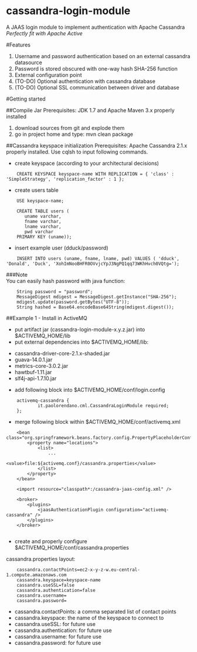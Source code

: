 # cassandra-login-module
A JAAS login module to implement authentication with Apache Cassandra
*Perfectly fit with Apache Active*

#Features

1. Username and password authentication based on an external cassandra datasource
2. Password is stored obscured with one-way hash SHA-256 function
3. External configuration point
4. (TO-DO) Optional authentication with cassandra database
5. (TO-DO) Optional SSL communication between driver and database

#Getting started

##Compile Jar
Prerequisites: JDK 1.7 and Apache Maven 3.x properly installed

1. download sources from git and explode them
2. go in project home and type: mvn clean package

##Cassandra keyspace initialization
Prerequisites: Apache Cassandra 2.1.x properly installed. Use cqlsh to input following commands.

*   create keyspace (according to your architectural decisions)

```
	CREATE KEYSPACE keyspace-name WITH REPLICATION = { 'class' : 'SimpleStrategy', 'replication_factor' : 1 };
```

*   create users table 

```
	USE keyspace-name;
```
	
```
	CREATE TABLE users (
	   uname varchar,
	   fname varchar,
	   lname varchar,
	   pwd varchar
	PRIMARY KEY (uname));
```

*   insert example user (dduck/password)

```
	INSERT INTO users (uname, fname, lname, pwd) VALUES ( 'dduck', 'Donald', 'Duck', 'XohImNooBHFR0OVvjcYpJ3NgPQ1qq73WKhHvch0VQtg=');
```

###Note  
You can easily hash password with java function:

```
	String password = "password";
	MessageDigest mdigest = MessageDigest.getInstance("SHA-256");
	mdigest.update(password.getBytes("UTF-8"));
	String hashed = Base64.encodeBase64String(mdigest.digest());
```

##Example 1 - Install in ActiveMQ

*   put artifact jar (cassandra-login-module-x.y.z.jar) into $ACTIVEMQ_HOME/lib
*   put external dependencies into $ACTIVEMQ_HOME/lib:
  - cassandra-driver-core-2.1.x-shaded.jar
  - guava-14.0.1.jar
  - metrics-core-3.0.2.jar
  - hawtbuf-1.11.jar
  - slf4j-api-1.7.10.jar


*   add following block into $ACTIVEMQ_HOME/conf/login.config

```
	activemq-cassandra {
    		it.paolorendano.cml.CassandraLoginModule required;
	};
```

*   merge following block within $ACTIVEMQ_HOME/conf/activemq.xml

```
	<bean class="org.springframework.beans.factory.config.PropertyPlaceholderConfigurer">
		<property name="locations">
			<list>
				...
				<value>file:${activemq.conf}/cassandra.properties</value>
			</list>
		</property>
	</bean>
	
	<import resource="classpath*:/cassandra-jaas-config.xml" />
	
	<broker>
		<plugins>
			<jaasAuthenticationPlugin configuration="activemq-cassandra" />
		</plugins>
	</broker>
	
```

*   create and properly configure $ACTIVEMQ_HOME/conf/cassandra.properties

cassandra.properties layout:

```
	cassandra.contactPoints=ec2-x-y-z-w.eu-central-1.compute.amazonaws.com
	cassandra.keyspace=keyspace-name
	cassandra.useSSL=false
	cassandra.authentication=false
	cassandra.username=
	cassandra.password=
```

- cassandra.contactPoints: a comma separated list of contact points
- cassandra.keyspace: the name of the keyspace to connect to
- cassandra.useSSL: for future use
- cassandra.authentication: for future use
- cassandra.username: for future use
- cassandra.password: for future use

